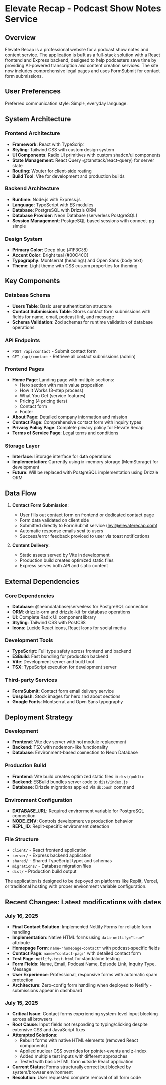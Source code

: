 # Elevate Recap - Podcast Show Notes Service

## Overview

Elevate Recap is a professional website for a podcast show notes and content service. The application is built as a full-stack solution with a React frontend and Express backend, designed to help podcasters save time by providing AI-powered transcription and content creation services. The site now includes comprehensive legal pages and uses FormSubmit for contact form submissions.

## User Preferences

Preferred communication style: Simple, everyday language.

## System Architecture

### Frontend Architecture
- **Framework**: React with TypeScript
- **Styling**: Tailwind CSS with custom design system
- **UI Components**: Radix UI primitives with custom shadcn/ui components
- **State Management**: React Query (@tanstack/react-query) for server state
- **Routing**: Wouter for client-side routing
- **Build Tool**: Vite for development and production builds

### Backend Architecture
- **Runtime**: Node.js with Express.js
- **Language**: TypeScript with ES modules
- **Database**: PostgreSQL with Drizzle ORM
- **Database Provider**: Neon Database (serverless PostgreSQL)
- **Session Management**: PostgreSQL-based sessions with connect-pg-simple

### Design System
- **Primary Color**: Deep blue (#1F3C88)
- **Accent Color**: Bright teal (#00C4CC)
- **Typography**: Montserrat (headings) and Open Sans (body text)
- **Theme**: Light theme with CSS custom properties for theming

## Key Components

### Database Schema
- **Users Table**: Basic user authentication structure
- **Contact Submissions Table**: Stores contact form submissions with fields for name, email, podcast link, and message
- **Schema Validation**: Zod schemas for runtime validation of database operations

### API Endpoints
- `POST /api/contact` - Submit contact form
- `GET /api/contact` - Retrieve all contact submissions (admin)

### Frontend Pages
- **Home Page**: Landing page with multiple sections:
  - Hero section with main value proposition
  - How It Works (3-step process)
  - What You Get (service features)
  - Pricing (4 pricing tiers)
  - Contact form
  - Footer
- **About Page**: Detailed company information and mission
- **Contact Page**: Comprehensive contact form with inquiry types
- **Privacy Policy Page**: Complete privacy policy for Elevate Recap
- **Terms of Service Page**: Legal terms and conditions

### Storage Layer
- **Interface**: IStorage interface for data operations
- **Implementation**: Currently using in-memory storage (MemStorage) for development
- **Future**: Will be replaced with PostgreSQL implementation using Drizzle ORM

## Data Flow

1. **Contact Form Submission**:
   - User fills out contact form on frontend or dedicated contact page
   - Form data validated on client side
   - Submitted directly to FormSubmit service (levi@elevaterecap.com)
   - Automatic response emails sent to users
   - Success/error feedback provided to user via toast notifications

2. **Content Delivery**:
   - Static assets served by Vite in development
   - Production build creates optimized static files
   - Express serves both API and static content

## External Dependencies

### Core Dependencies
- **Database**: @neondatabase/serverless for PostgreSQL connection
- **ORM**: drizzle-orm and drizzle-kit for database operations
- **UI**: Complete Radix UI component library
- **Styling**: Tailwind CSS with PostCSS
- **Icons**: Lucide React icons, React Icons for social media

### Development Tools
- **TypeScript**: Full type safety across frontend and backend
- **ESBuild**: Fast bundling for production backend
- **Vite**: Development server and build tool
- **TSX**: TypeScript execution for development server

### Third-party Services
- **FormSubmit**: Contact form email delivery service
- **Unsplash**: Stock images for hero and about sections
- **Google Fonts**: Montserrat and Open Sans typography

## Deployment Strategy

### Development
- **Frontend**: Vite dev server with hot module replacement
- **Backend**: TSX with nodemon-like functionality
- **Database**: Environment-based connection to Neon Database

### Production Build
- **Frontend**: Vite build creates optimized static files in `dist/public`
- **Backend**: ESBuild bundles server code to `dist/index.js`
- **Database**: Drizzle migrations applied via `db:push` command

### Environment Configuration
- **DATABASE_URL**: Required environment variable for PostgreSQL connection
- **NODE_ENV**: Controls development vs production behavior
- **REPL_ID**: Replit-specific environment detection

### File Structure
- `client/` - React frontend application
- `server/` - Express backend application
- `shared/` - Shared TypeScript types and schemas
- `migrations/` - Database migration files
- `dist/` - Production build output

The application is designed to be deployed on platforms like Replit, Vercel, or traditional hosting with proper environment variable configuration.

## Recent Changes: Latest modifications with dates

### July 16, 2025
- **Final Contact Solution**: Implemented Netlify Forms for reliable form handling
- **Implementation**: Native HTML forms using `data-netlify="true"` attribute
- **Homepage Form**: `name="homepage-contact"` with podcast-specific fields
- **Contact Page**: `name="contact-page"` with detailed contact form
- **Test Page**: `netlify-test.html` for standalone testing
- **Form Fields**: Name, Email, Podcast Name, Episode Link, Inquiry Type, Message
- **User Experience**: Professional, responsive forms with automatic spam protection
- **Architecture**: Zero-config form handling when deployed to Netlify - submissions appear in dashboard

### July 15, 2025
- **Critical Issue**: Contact forms experiencing system-level input blocking across all browsers
- **Root Cause**: Input fields not responding to typing/clicking despite extensive CSS and JavaScript fixes
- **Attempted Solutions**: 
  - Rebuilt forms with native HTML elements (removed React components)
  - Applied nuclear CSS overrides for pointer-events and z-index
  - Added multiple test inputs with different approaches
  - Tested with basic HTML form outside React application
- **Current Status**: Forms structurally correct but blocked by system/browser environment
- **Resolution**: User requested complete removal of all form code